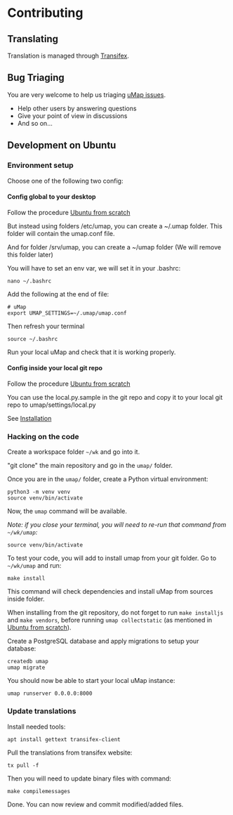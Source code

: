 # Contributing

## Translating

Translation is managed through [Transifex](https://www.transifex.com/openstreetmap/umap/).

## Bug Triaging

You are very welcome to help us triaging [uMap issues](https://github.com/umap-project/umap/issues).

* Help other users by answering questions
* Give your point of view in discussions
* And so on...

## Development on Ubuntu

### Environment setup

Choose one of the following two config:

#### Config global to your desktop

Follow the procedure [Ubuntu from scratch](ubuntu.md)

But instead using folders /etc/umap, you can create a ~/.umap folder.
This folder will contain the umap.conf file.

And for folder /srv/umap, you can create a ~/umap folder (We will remove this folder later)

You will have to set an env var, we will set it in your .bashrc:

    nano ~/.bashrc

Add the following at the end of file:

```
# uMap
export UMAP_SETTINGS=~/.umap/umap.conf
```

Then refresh your terminal

    source ~/.bashrc

Run your local uMap and check that it is working properly.

#### Config inside your local git repo

Follow the procedure [Ubuntu from scratch](ubuntu.md)

You can use the local.py.sample in the git repo and copy it to your local git repo to umap/settings/local.py

See [Installation](install.md)

### Hacking on the code

Create a workspace folder `~/wk` and go into it.

"git clone" the main repository and go in the `umap/` folder.

Once you are in the `umap/` folder, create a Python virtual environment:

    python3 -m venv venv
    source venv/bin/activate

Now, the `umap` command will be available.

*Note: if you close your terminal, you will need to re-run that command from `~/wk/umap`:*

    source venv/bin/activate

To test your code, you will add to install umap from your git folder. Go to `~/wk/umap` and run:

    make install

This command will check dependencies and install uMap from sources inside folder.

When installing from the git repository, do not forget to run `make installjs` and `make vendors`, before running `umap collectstatic` (as mentioned in [Ubuntu from scratch](ubuntu.md)).

Create a PostgreSQL database and apply migrations to setup your database:

    createdb umap
    umap migrate

You should now be able to start your local uMap instance:

    umap runserver 0.0.0.0:8000

### Update translations

Install needed tools:

    apt install gettext transifex-client

Pull the translations from transifex website:

    tx pull -f

Then you will need to update binary files with command:

    make compilemessages

Done. You can now review and commit modified/added files.
